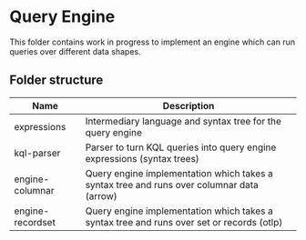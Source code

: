 # Query Engine

This folder contains work in progress to implement an engine which can run
queries over different data shapes.

## Folder structure

|Name            |Description                                                                              |
|----------------|-----------------------------------------------------------------------------------------|
|expressions     |Intermediary language and syntax tree for the query engine                               |
|kql-parser      |Parser to turn KQL queries into query engine expressions (syntax trees)                  |
|engine-columnar |Query engine implementation which takes a syntax tree and runs over columnar data (arrow)|
|engine-recordset|Query engine implementation which takes a syntax tree and runs over set or records (otlp)|
